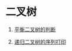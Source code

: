 # 二叉树

1. [平衡二叉树的判断](https://github.com/MrQuJL/nowcoder-algorithm-typical/blob/master/二叉树/01_平衡二叉树的判断.txt"平衡二叉树的判断")

2. [递归二叉树的序列打印](https://github.com/MrQuJL/nowcoder-algorithm-typical/blob/master/二叉树/02_递归二叉树的序列打印.txt"递归二叉树的序列打印")




